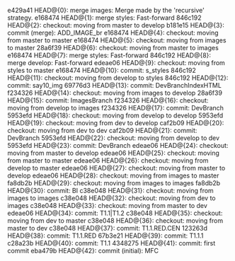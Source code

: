 e429a41 HEAD@{0}: merge images: Merge made by the 'recursive' strategy.
e168474 HEAD@{1}: merge styles: Fast-forward
846c192 HEAD@{2}: checkout: moving from master to develop
b181e15 HEAD@{3}: commit (merge): ADD_IMAGE_br
e168474 HEAD@{4}: checkout: moving from master to master
e168474 HEAD@{5}: checkout: moving from images to master
28a6f39 HEAD@{6}: checkout: moving from master to images
e168474 HEAD@{7}: merge styles: Fast-forward
846c192 HEAD@{8}: merge develop: Fast-forward
edeae06 HEAD@{9}: checkout: moving from styles to master
e168474 HEAD@{10}: commit: s_styles
846c192 HEAD@{11}: checkout: moving from develop to styles
846c192 HEAD@{12}: commit: say10_img
69776d3 HEAD@{13}: commit: DevBranchIndexHTML
f234326 HEAD@{14}: checkout: moving from images to develop
28a6f39 HEAD@{15}: commit: ImagesBranch
f234326 HEAD@{16}: checkout: moving from develop to images
f234326 HEAD@{17}: commit: DevBranch
5953efd HEAD@{18}: checkout: moving from develop to develop
5953efd HEAD@{19}: checkout: moving from dev to develop
caf2b09 HEAD@{20}: checkout: moving from dev to dev
caf2b09 HEAD@{21}: commit: DevBranch
5953efd HEAD@{22}: checkout: moving from develop to dev
5953efd HEAD@{23}: commit: DevBranch
edeae06 HEAD@{24}: checkout: moving from master to develop
edeae06 HEAD@{25}: checkout: moving from master to master
edeae06 HEAD@{26}: checkout: moving from develop to master
edeae06 HEAD@{27}: checkout: moving from master to develop
edeae06 HEAD@{28}: checkout: moving from images to master
fa8db2b HEAD@{29}: checkout: moving from images to images
fa8db2b HEAD@{30}: commit: BI
c38e048 HEAD@{31}: checkout: moving from images to images
c38e048 HEAD@{32}: checkout: moving from dev to images
c38e048 HEAD@{33}: checkout: moving from master to dev
edeae06 HEAD@{34}: commit: T1.1|T1.2
c38e048 HEAD@{35}: checkout: moving from dev to master
c38e048 HEAD@{36}: checkout: moving from master to dev
c38e048 HEAD@{37}: commit: T1.1.RED.CEN
123263d HEAD@{38}: commit: T1.1.RED
67b3e21 HEAD@{39}: commit: T1.1.1
c28a23b HEAD@{40}: commit: T1.1
4348275 HEAD@{41}: commit: first commit
eba479b HEAD@{42}: commit (initial): MFC
